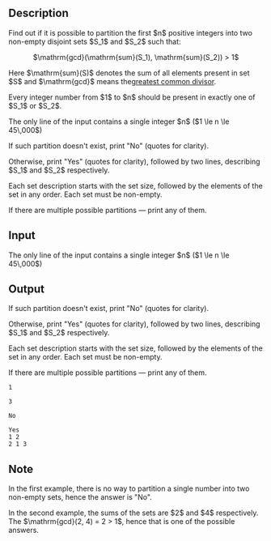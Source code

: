## Description

<div><p>Find out if it is possible to partition the first $n$ positive integers into two <span class="tex-font-style-bf">non-empty</span> disjoint sets $S_1$ and $S_2$ such that:</p><center>$\mathrm{gcd}(\mathrm{sum}(S_1), \mathrm{sum}(S_2)) &gt; 1$ </center><p>Here $\mathrm{sum}(S)$ denotes the sum of all elements present in set $S$ and $\mathrm{gcd}$ means the<a href="https://en.wikipedia.org/wiki/Greatest_common_divisor">greatest common divisor</a>.</p><p>Every integer number from $1$ to $n$ should be present in <span class="tex-font-style-bf">exactly one</span> of $S_1$ or $S_2$.</p></div><div class="input-specification"><p>The only line of the input contains a single integer $n$ ($1 \le n \le 45\,000$)</p></div><div class="output-specification"><p>If such partition doesn't exist, print "No" (quotes for clarity).</p><p>Otherwise, print "Yes" (quotes for clarity), followed by two lines, describing $S_1$ and $S_2$ respectively.</p><p>Each set description starts with the set size, followed by the elements of the set in any order. Each set must be non-empty.</p><p>If there are multiple possible partitions&nbsp;— print any of them.</p></div>

## Input

<p>The only line of the input contains a single integer $n$ ($1 \le n \le 45\,000$)</p>

## Output

<p>If such partition doesn't exist, print "No" (quotes for clarity).</p><p>Otherwise, print "Yes" (quotes for clarity), followed by two lines, describing $S_1$ and $S_2$ respectively.</p><p>Each set description starts with the set size, followed by the elements of the set in any order. Each set must be non-empty.</p><p>If there are multiple possible partitions&nbsp;— print any of them.</p>





```input1
1

```




```input2
3

```




```output1
No
```




```output2
Yes
1 2
2 1 3 

```



## Note

<p>In the first example, there is no way to partition a single number into two non-empty sets, hence the answer is "No".</p><p>In the second example, the sums of the sets are $2$ and $4$ respectively. The $\mathrm{gcd}(2, 4) = 2 &gt; 1$, hence that is one of the possible answers.</p>
